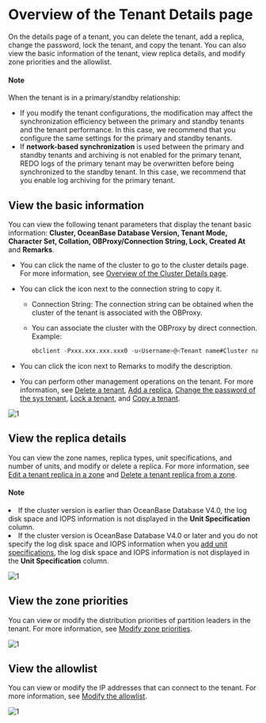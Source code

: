 # Overview of the Tenant Details page

On the details page of a tenant, you can delete the tenant, add a replica, change the password, lock the tenant, and copy the tenant. You can also view the basic information of the tenant, view replica details, and modify zone priorities and the allowlist.

<main id="notice" type='explain'>
<h4>Note</h4><p>
When the tenant is in a primary/standby relationship:
<ul><li>If you modify the tenant configurations, the modification may affect the synchronization efficiency between the primary and standby tenants and the tenant performance. In this case, we recommend that you configure the same settings for the primary and standby tenants. </li>
<li>If <b>network-based synchronization</b> is used between the primary and standby tenants and archiving is not enabled for the primary tenant, REDO logs of the primary tenant may be overwritten before being synchronized to the standby tenant. In this case, we recommend that you enable log archiving for the primary tenant. </li></ul>
</p></main>

## View the basic information

You can view the following tenant parameters that display the tenant basic information: **Cluster, OceanBase Database Version, Tenant Mode, Character Set, Collation, OBProxy/Connection String, Lock, Created At** and **Remarks**.

* You can click the name of the cluster to go to the cluster details page. For more information, see [Overview of the Cluster Details page](../../600.cluster-functions/300.manage-a-cluster/200.overview-of-the-cluster-details-page.md).

* You can click the icon next to the connection string to copy it.

  * Connection String: The connection string can be obtained when the cluster of the tenant is associated with the OBProxy.

  * You can associate the cluster with the OBProxy by direct connection. Example:

      ```sql
      obclient -Pxxx.xxx.xxx.xxx0 -u<Username>@<Tenant name#Cluster name> -P2883 -p****** -c -A sys
      ```

* You can click the icon next to Remarks to modify the description.

* You can perform other management operations on the tenant. For more information, see [Delete a tenant](../600.manage-a-tenant/400.delete-a-tenant.md), [Add a replica](../1000.manage-tenant-replica/200.create-a-replica.md), [Change the password of the sys tenant](../600.manage-a-tenant/500.change-the-sysy-tenant-password.md), [Lock a tenant](../600.manage-a-tenant/300.locked-a-tenant.md), and [Copy a tenant](../600.manage-a-tenant/200.replication-a-tenant.md).

![1](https://obbusiness-private.oss-cn-shanghai.aliyuncs.com/doc/img/ocp/403-ce/%E7%A7%9F%E6%88%B7%E5%9F%BA%E6%9C%AC%E4%BF%A1%E6%81%AF-1.png)

## View the replica details

You can view the zone names, replica types, unit specifications, and number of units, and modify or delete a replica. For more information, see [Edit a tenant replica in a zone](../1000.manage-tenant-replica/300.edit-a-replica-of-a-tenant-in-a-private-zone.md) and [Delete a tenant replica from a zone](../1000.manage-tenant-replica/400.delete-a-replica-of-a-tenant-in-a-private-zone.md).

<main id="notice" type='explain'>
<h4>Note</h4>
<p><li>If the cluster version is earlier than OceanBase Database V4.0, the log disk space and IOPS information is not displayed in the <b>Unit Specification</b> column.</li><li>If the cluster version is OceanBase Database V4.0 or later and you do not specify the log disk space and IOPS information when you <a href="../400.manage-unit-specification.md">add unit specifications</a>, the log disk space and IOPS information is not displayed in the <b>Unit Specification</b> column.</li></p>
</main>

![1](https://obbusiness-private.oss-cn-shanghai.aliyuncs.com/doc/img/ocp/420/420-en/%E6%9F%A5%E7%9C%8B%E5%89%AF%E6%9C%AC%E8%AF%A6%E6%83%85.png)

## View the zone priorities

You can view or modify the distribution priorities of partition leaders in the tenant. For more information, see [Modify zone priorities](../800.modify-a-zone-priority.md).

![1](https://obbusiness-private.oss-cn-shanghai.aliyuncs.com/doc/img/ocp/420/420-en/zone%E4%BC%98%E5%85%88%E7%BA%A7.png)

## View the allowlist

You can view or modify the IP addresses that can connect to the tenant. For more information, see [Modify the allowlist](../700.modify-the-whitelist.md).

![1](https://obbusiness-private.oss-cn-shanghai.aliyuncs.com/doc/img/ocp/420/420-en/%E7%99%BD%E5%90%8D%E5%8D%95.png)
